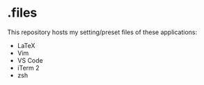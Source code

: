 # .files

This repository hosts my setting/preset files of these applications:

- LaTeX
- Vim
- VS Code
- iTerm 2
- zsh
